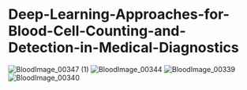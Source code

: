 # Deep-Learning-Approaches-for-Blood-Cell-Counting-and-Detection-in-Medical-Diagnostics
![BloodImage_00347 (1)](https://github.com/user-attachments/assets/daeada32-2bf8-4413-9d6c-da8843b5336c)
![BloodImage_00344](https://github.com/user-attachments/assets/b74120f8-0168-4216-bc51-b89caeaedc2a)
![BloodImage_00339](https://github.com/user-attachments/assets/22198958-121b-46c9-9131-640eee0ef7d7)
![BloodImage_00340](https://github.com/user-attachments/assets/1ad3aebe-32a9-4b3e-9fff-eafc548794cf)
